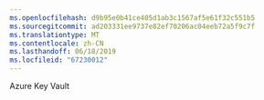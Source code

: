 ```yaml
---
ms.openlocfilehash: d9b95e0b41ce405d1ab3c1567af5e61f32c551b5
ms.sourcegitcommit: ad203331ee9737e82ef70206ac04eeb72a5f9c7f
ms.translationtype: MT
ms.contentlocale: zh-CN
ms.lasthandoff: 06/18/2019
ms.locfileid: "67230012"
---
```

Azure Key Vault